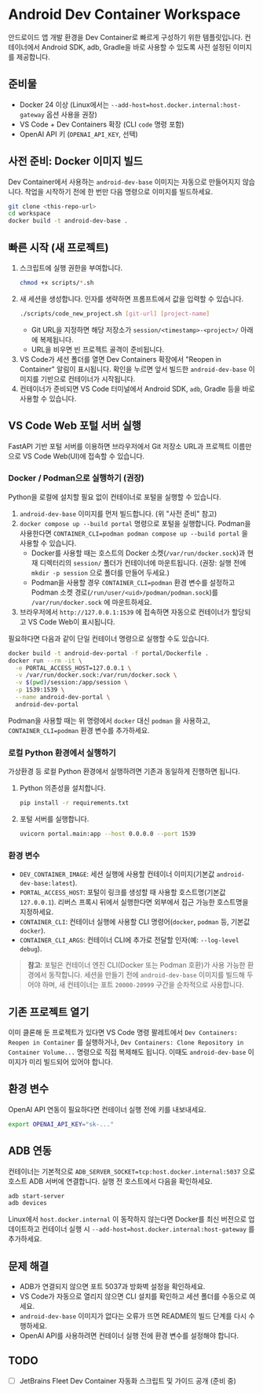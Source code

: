 # Android Dev Container Workspace

안드로이드 앱 개발 환경을 Dev Container로 빠르게 구성하기 위한 템플릿입니다. 컨테이너에서 Android SDK, adb, Gradle을 바로 사용할 수 있도록 사전 설정된 이미지를 제공합니다.

## 준비물
- Docker 24 이상 (Linux에서는 `--add-host=host.docker.internal:host-gateway` 옵션 사용을 권장)
- VS Code + Dev Containers 확장 (CLI `code` 명령 포함)
- OpenAI API 키 (`OPENAI_API_KEY`, 선택)

## 사전 준비: Docker 이미지 빌드
Dev Container에서 사용하는 `android-dev-base` 이미지는 자동으로 만들어지지 않습니다. 작업을 시작하기 전에 한 번만 다음 명령으로 이미지를 빌드하세요.

```bash
git clone <this-repo-url>
cd workspace
docker build -t android-dev-base .
```

## 빠른 시작 (새 프로젝트)
1. 스크립트에 실행 권한을 부여합니다.
   ```bash
   chmod +x scripts/*.sh
   ```
2. 새 세션을 생성합니다. 인자를 생략하면 프롬프트에서 값을 입력할 수 있습니다.
   ```bash
   ./scripts/code_new_project.sh [git-url] [project-name]
   ```
   - Git URL을 지정하면 해당 저장소가 `session/<timestamp>-<project>/` 아래에 복제됩니다.
   - URL을 비우면 빈 프로젝트 골격이 준비됩니다.
3. VS Code가 세션 폴더를 열면 Dev Containers 확장에서 "Reopen in Container" 알림이 표시됩니다. 확인을 누르면 앞서 빌드한 `android-dev-base` 이미지를 기반으로 컨테이너가 시작됩니다.
4. 컨테이너가 준비되면 VS Code 터미널에서 Android SDK, `adb`, Gradle 등을 바로 사용할 수 있습니다.

## VS Code Web 포털 서버 실행
FastAPI 기반 포털 서버를 이용하면 브라우저에서 Git 저장소 URL과 프로젝트 이름만으로 VS Code Web(UI)에 접속할 수 있습니다.

### Docker / Podman으로 실행하기 (권장)
Python을 로컬에 설치할 필요 없이 컨테이너로 포털을 실행할 수 있습니다.

1. `android-dev-base` 이미지를 먼저 빌드합니다. (위 "사전 준비" 참고)
2. `docker compose up --build portal` 명령으로 포털을 실행합니다. Podman을 사용한다면 `CONTAINER_CLI=podman podman compose up --build portal` 을 사용할 수 있습니다.
   - Docker를 사용할 때는 호스트의 Docker 소켓(`/var/run/docker.sock`)과 현재 디렉터리의 `session/` 폴더가 컨테이너에 마운트됩니다. (권장: 실행 전에 `mkdir -p session` 으로 폴더를 만들어 두세요.)
   - Podman을 사용할 경우 `CONTAINER_CLI=podman` 환경 변수를 설정하고 Podman 소켓 경로(`/run/user/<uid>/podman/podman.sock`)를 `/var/run/docker.sock` 에 마운트하세요.
3. 브라우저에서 `http://127.0.0.1:1539` 에 접속하면 자동으로 컨테이너가 할당되고 VS Code Web이 표시됩니다.

필요하다면 다음과 같이 단일 컨테이너 명령으로 실행할 수도 있습니다.

```bash
docker build -t android-dev-portal -f portal/Dockerfile .
docker run --rm -it \
  -e PORTAL_ACCESS_HOST=127.0.0.1 \
  -v /var/run/docker.sock:/var/run/docker.sock \
  -v $(pwd)/session:/app/session \
  -p 1539:1539 \
  --name android-dev-portal \
  android-dev-portal
```

Podman을 사용할 때는 위 명령에서 `docker` 대신 `podman` 을 사용하고, `CONTAINER_CLI=podman` 환경 변수를 추가하세요.

### 로컬 Python 환경에서 실행하기
가상환경 등 로컬 Python 환경에서 실행하려면 기존과 동일하게 진행하면 됩니다.

1. Python 의존성을 설치합니다.
   ```bash
   pip install -r requirements.txt
   ```
2. 포털 서버를 실행합니다.
   ```bash
   uvicorn portal.main:app --host 0.0.0.0 --port 1539
   ```

### 환경 변수
- `DEV_CONTAINER_IMAGE`: 세션 실행에 사용할 컨테이너 이미지(기본값 `android-dev-base:latest`).
- `PORTAL_ACCESS_HOST`: 포털이 링크를 생성할 때 사용할 호스트명(기본값 `127.0.0.1`). 리버스 프록시 뒤에서 실행한다면 외부에서 접근 가능한 호스트명을 지정하세요.
- `CONTAINER_CLI`: 컨테이너 실행에 사용할 CLI 명령어(`docker`, `podman` 등, 기본값 `docker`).
- `CONTAINER_CLI_ARGS`: 컨테이너 CLI에 추가로 전달할 인자(예: `--log-level debug`).

> **참고**: 포털은 컨테이너 엔진 CLI(Docker 또는 Podman 호환)가 사용 가능한 환경에서 동작합니다. 세션을 만들기 전에 `android-dev-base` 이미지를 빌드해 두어야 하며, 새 컨테이너는 포트 `20000-20999` 구간을 순차적으로 사용합니다.

## 기존 프로젝트 열기
이미 클론해 둔 프로젝트가 있다면 VS Code 명령 팔레트에서 `Dev Containers: Reopen in Container` 를 실행하거나, `Dev Containers: Clone Repository in Container Volume...` 명령으로 직접 복제해도 됩니다. 이때도 `android-dev-base` 이미지가 미리 빌드되어 있어야 합니다.

## 환경 변수
OpenAI API 연동이 필요하다면 컨테이너 실행 전에 키를 내보내세요.

```bash
export OPENAI_API_KEY="sk-..."
```

## ADB 연동
컨테이너는 기본적으로 `ADB_SERVER_SOCKET=tcp:host.docker.internal:5037` 으로 호스트 ADB 서버에 연결합니다. 실행 전 호스트에서 다음을 확인하세요.

```bash
adb start-server
adb devices
```

Linux에서 `host.docker.internal` 이 동작하지 않는다면 Docker를 최신 버전으로 업데이트하고 컨테이너 실행 시 `--add-host=host.docker.internal:host-gateway` 를 추가하세요.

## 문제 해결
- ADB가 연결되지 않으면 포트 5037과 방화벽 설정을 확인하세요.
- VS Code가 자동으로 열리지 않으면 CLI 설치를 확인하고 세션 폴더를 수동으로 여세요.
- `android-dev-base` 이미지가 없다는 오류가 뜨면 README의 빌드 단계를 다시 수행하세요.
- OpenAI API를 사용하려면 컨테이너 실행 전에 환경 변수를 설정해야 합니다.

## TODO
- [ ] JetBrains Fleet Dev Container 자동화 스크립트 및 가이드 공개 (준비 중)

